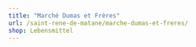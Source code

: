 ```yaml
---
title: "Marché Dumas et Frères"
url: /saint-rene-de-matane/marche-dumas-et-freres/
shop: Lebensmittel
---
```

